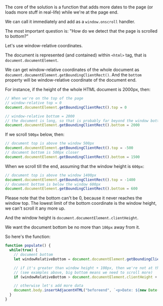 The core of the solution is a function that adds more dates to the page (or loads more stuff in real-life) while we're at the page end.

We can call it immediately and add as a `window.onscroll` handler.

The most important question is: "How do we detect that the page is scrolled to bottom?"

Let's use window-relative coordinates.

The document is represented (and contained) within `<html>` tag, that is `document.documentElement`.

We can get window-relative coordinates of the whole document as `document.documentElement.getBoundingClientRect()`. And the `bottom` property will be window-relative coordinate of the document end.

For instance, if the height of the whole HTML document is 2000px, then:

```js
// When we're on the top of the page
// window-relative top = 0
document.documentElement.getBoundingClientRect().top = 0

// window-relative bottom = 2000
// the document is long, so that is probably far beyond the window bottom
document.documentElement.getBoundingClientRect().bottom = 2000
```

If we scroll `500px` below, then:

```js
// document top is above the window 500px
document.documentElement.getBoundingClientRect().top = -500
// document bottom is 500px closer
document.documentElement.getBoundingClientRect().bottom = 1500
```

When we scroll till the end, assuming that the window height is `600px`:


```js
// document top is above the window 1400px
document.documentElement.getBoundingClientRect().top = -1400
// document bottom is below the window 600px
document.documentElement.getBoundingClientRect().bottom = 600
```

Please note that the bottom can't be 0, because it never reaches the window top. The lowest limit of the bottom coordinate is the window height, we can't scroll it any more up.

And the window height is `document.documentElement.clientHeight`.

We want the document bottom be no more than `100px` away from it.

So here's the function:

```js
function populate() {
  while(true) {
    // document bottom
    let windowRelativeBottom = document.documentElement.getBoundingClientRect().bottom;

    // if it's greater than window height + 100px, then we're not at the page back
    // (see examples above, big bottom means we need to scroll more)
    if (windowRelativeBottom > document.documentElement.clientHeight + 100) break;

    // otherwise let's add more data
    document.body.insertAdjacentHTML("beforeend", `<p>Date: ${new Date()}</p>`);
  }
}
```
